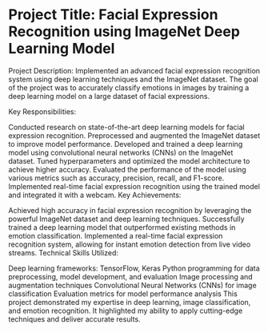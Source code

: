 # Project Title: Facial Expression Recognition using ImageNet Deep Learning Model

Project Description:
Implemented an advanced facial expression recognition system using deep learning techniques and the ImageNet dataset. The goal of the project was to accurately classify emotions in images by training a deep learning model on a large dataset of facial expressions.

Key Responsibilities:

Conducted research on state-of-the-art deep learning models for facial expression recognition.
Preprocessed and augmented the ImageNet dataset to improve model performance.
Developed and trained a deep learning model using convolutional neural networks (CNNs) on the ImageNet dataset.
Tuned hyperparameters and optimized the model architecture to achieve higher accuracy.
Evaluated the performance of the model using various metrics such as accuracy, precision, recall, and F1-score.
Implemented real-time facial expression recognition using the trained model and integrated it with a webcam.
Key Achievements:

Achieved high accuracy in facial expression recognition by leveraging the powerful ImageNet dataset and deep learning techniques.
Successfully trained a deep learning model that outperformed existing methods in emotion classification.
Implemented a real-time facial expression recognition system, allowing for instant emotion detection from live video streams.
Technical Skills Utilized:

Deep learning frameworks: TensorFlow, Keras
Python programming for data preprocessing, model development, and evaluation
Image processing and augmentation techniques
Convolutional Neural Networks (CNNs) for image classification
Evaluation metrics for model performance analysis
This project demonstrated my expertise in deep learning, image classification, and emotion recognition. It highlighted my ability to apply cutting-edge techniques and deliver accurate results.
